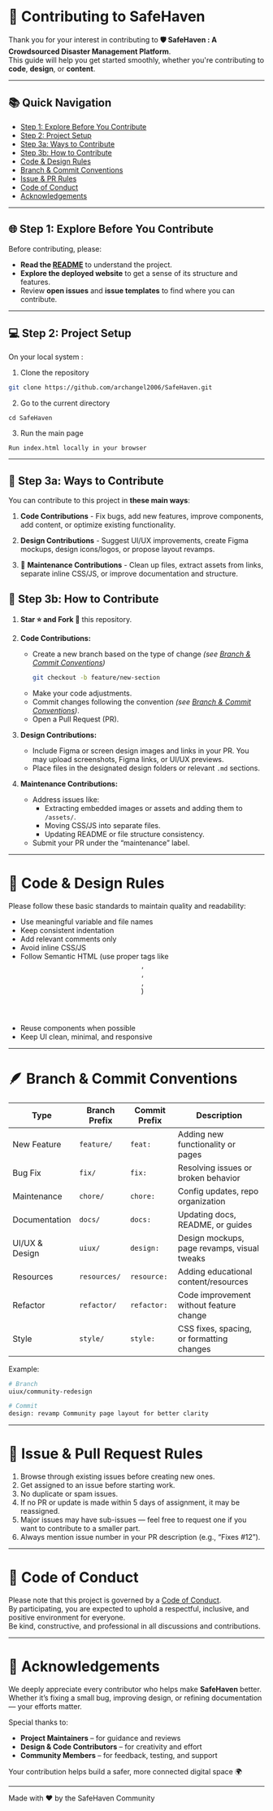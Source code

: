 # 🤝 Contributing to SafeHaven

Thank you for your interest in contributing to **🛡️ SafeHaven : A Crowdsourced Disaster Management Platform**.  
This guide will help you get started smoothly, whether you're contributing to **code**, **design**, or **content**.

---
## 📚 Quick Navigation
- [Step 1: Explore Before You Contribute](#-step-1-explore-before-you-contribute)
- [Step 2: Project Setup](#-step-2-project-setup)
- [Step 3a: Ways to Contribute](#-step-3a-ways-to-contribute)
- [Step 3b: How to Contribute](#-step-3b-how-to-contribute)
- [Code & Design Rules](#-code--design-rules)
- [Branch & Commit Conventions](#-branch--commit-conventions)
- [Issue & PR Rules](#-issue--pull-request-rules)
- [Code of Conduct](#-code-of-conduct)
- [Acknowledgements](#-acknowledgements)




---

## 🌐 Step 1: Explore Before You Contribute
Before contributing, please:
- **Read the [README](./README.md)** to understand the project.
- **Explore the deployed website** to get a sense of its structure and features.
- Review **open issues** and **issue templates** to find where you can contribute.

---

## 💻 Step 2: Project Setup

On your local system : 
1. Clone the repository
```bash
git clone https://github.com/archangel2006/SafeHaven.git
```
2. Go to the current directory
```
cd SafeHaven
```
3. Run the main page
```
Run index.html locally in your browser
```

---

## 🧩 Step 3a: Ways to Contribute
You can contribute to this project in **these main ways**:
1. **Code Contributions** - Fix bugs, add new features, improve components, add content, or optimize existing functionality.

2. **Design Contributions** - Suggest UI/UX improvements, create Figma mockups, design icons/logos, or propose layout revamps.

3. 🧹 **Maintenance Contributions** - Clean up files, extract assets from links, separate inline CSS/JS, or improve documentation and structure.

## 🧭 Step 3b: How to Contribute

1. **Star ⭐ and Fork 🍴** this repository.  

2. **Code Contributions:**  
   - Create a new branch based on the type of change *(see [Branch & Commit Conventions](#-branch--commit-conventions))*  
     ```bash
     git checkout -b feature/new-section
     ```
   - Make your code adjustments.  
   - Commit changes following the convention *(see [Branch & Commit Conventions](#-branch--commit-conventions))*.  
   - Open a Pull Request (PR).

3. **Design Contributions:**  
   - Include Figma or screen design images and links in your PR. You may upload screenshots, Figma links, or UI/UX previews.  
   - Place files in the designated design folders or relevant `.md` sections.
  
4. **Maintenance Contributions:**  
   - Address issues like:
     - Extracting embedded images or assets and adding them to `/assets/`.  
     - Moving CSS/JS into separate files.  
     - Updating README or file structure consistency.  
   - Submit your PR under the “maintenance” label.

---

# 🧩 Code & Design Rules

Please follow these basic standards to maintain quality and readability:
- Use meaningful variable and file names
- Keep consistent indentation
- Add relevant comments only
- Avoid inline CSS/JS
- Follow Semantic HTML (use proper tags like <header>, <nav>, <main>, <footer>)
- Reuse components when possible
- Keep UI clean, minimal, and responsive

---

# 🪶 Branch & Commit Conventions

| Type              | Branch Prefix | Commit Prefix | Description                                 |
| ----------------- | ------------- | ------------- | ------------------------------------------- |
| New Feature     | `feature/`    | `feat:`       | Adding new functionality or pages           |
| Bug Fix        | `fix/`        | `fix:`        | Resolving issues or broken behavior         |
| Maintenance    | `chore/`      | `chore:`      | Config updates, repo organization           |
| Documentation | `docs/`       | `docs:`       | Updating docs, README, or guides            |
| UI/UX & Design | `uiux/`       | `design:`     | Design mockups, page revamps, visual tweaks |
| Resources      | `resources/`  | `resource:`   | Adding educational content/resources        |
| Refactor       | `refactor/`   | `refactor:`   | Code improvement without feature change     |
| Style          | `style/`      | `style:`      | CSS fixes, spacing, or formatting changes   |

Example: 
```bash
# Branch
uiux/community-redesign

# Commit
design: revamp Community page layout for better clarity
```

---
# 🧾 Issue & Pull Request Rules

1. Browse through existing issues before creating new ones.
2. Get assigned to an issue before starting work.
3. No duplicate or spam issues.
4. If no PR or update is made within 5 days of assignment, it may be reassigned.
5. Major issues may have sub-issues — feel free to request one if you want to contribute to a smaller part.
6. Always mention issue number in your PR description (e.g., “Fixes #12”).

---

# 📜 Code of Conduct

Please note that this project is governed by a [Code of Conduct](./CODE_OF_CONDUCT.md).  
By participating, you are expected to uphold a respectful, inclusive, and positive environment for everyone.  
Be kind, constructive, and professional in all discussions and contributions.

---

# 🙌 Acknowledgements

We deeply appreciate every contributor who helps make **SafeHaven** better.  
Whether it’s fixing a small bug, improving design, or refining documentation — your efforts matter.

Special thanks to:
- **Project Maintainers** – for guidance and reviews  
- **Design & Code Contributors** – for creativity and effort  
- **Community Members** – for feedback, testing, and support  

Your contribution helps build a safer, more connected digital space 🌍

---

Made with ❤️ by the SafeHaven Community


